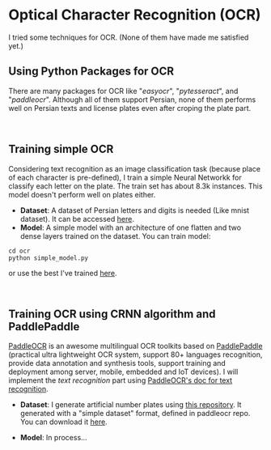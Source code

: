 # **Optical Character Recognition (OCR)**

I tried some techniques for OCR. (None of them have made me satisfied yet.)

## Using Python Packages for OCR 

There are many packages for OCR like "*easyocr*", "*pytesseract*", and "*paddleocr*". Although all of them support Persian, none of them performs well on Persian texts and license plates even after croping the plate part. 

<br/>

## Training simple OCR

Considering text recognition as an image classification task (because place of each character is pre-defined), I train a simple Neural Networkk for classify each letter on the plate. The train set has about 8.3k instances. This model doesn't perform well on plates either. 
- **Dataset**: A dataset of Persian letters and digits is needed (Like mnist dataset). It can be accessed [here](https://universe.roboflow.com/object-detection-yolov5/plate_ocr_ir/dataset/2).
- **Model**: A simple model with an architecture of one flatten and two dense layers trained on the dataset. You can train model:
``` shell 
cd ocr
python simple_model.py
```
or use the best I've trained [here](https://drive.google.com/drive/folders/1xymW4gxmImUNHEwbei2flIKO8nH66L9k).

<br/>

## Training OCR using CRNN algorithm and PaddlePaddle

[PaddleOCR](https://github.com/PaddlePaddle/PaddleOCR) is an awesome multilingual OCR toolkits based on [PaddlePaddle](https://github.com/PaddlePaddle) (practical ultra lightweight OCR system, support 80+ languages recognition, provide data annotation and synthesis tools, support training and deployment among server, mobile, embedded and IoT devices). I will implement the *text recognition* part using [PaddleOCR's doc for text recognition](https://github.com/PaddlePaddle/PaddleOCR/blob/release/2.6/doc/doc_en/recognition_en.md).


- **Dataset**:
 I generate artificial number plates using [this repository](https://github.com/amirmgh1375/iranian-license-plate-recognition). It generated with a "simple dataset" format, defined in paddleocr repo. You can download it [here](https://drive.google.com/drive/folders/1Euiupm8Fk8YCt0gQCwfzIQmI9UPuZ8mw). 

- **Model**: In process...
